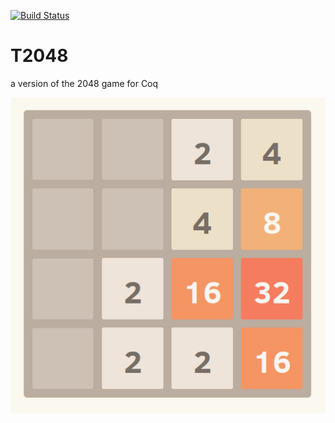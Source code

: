 
[![Build Status](https://travis-ci.com/thery/T2048.svg?branch=master)](https://travis-ci.com/thery/T2048)

# T2048
a version of the 2048 game for Coq

![2048](./2048.png)
